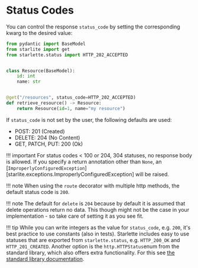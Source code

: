 # Status Codes

You can control the response `status_code` by setting the corresponding kwarg to the desired value:

```python
from pydantic import BaseModel
from starlite import get
from starlette.status import HTTP_202_ACCEPTED


class Resource(BaseModel):
    id: int
    name: str


@get("/resources", status_code=HTTP_202_ACCEPTED)
def retrieve_resource() -> Resource:
    return Resource(id=1, name="my resource")
```

If `status_code` is not set by the user, the following defaults are used:

- POST: 201 (Created)
- DELETE: 204 (No Content)
- GET, PATCH, PUT: 200 (Ok)

!!! important
    For status codes < 100 or 204, 304 statuses, no response body is allowed. If you specify a return annotation other
    than `None`, an [`ImproperlyConfiguredException`][starlite.exceptions.ImproperlyConfiguredException] will be raised.

!!! note
    When using the `route` decorator with multiple http methods, the default status code is `200`.

!!! note
    The default for `delete` is `204` because by default it is assumed that delete operations return no data.
    This though might not be the case in your implementation - so take care of setting it as you see fit.

!!! tip
    While you can write integers as the value for `status_code`, e.g. `200`, it's best practice to use constants (also in
    tests). Starlette includes easy to use statuses that are exported from `starlette.status`, e.g. `HTTP_200_OK`
    and `HTTP_201_CREATED`. Another option is the `http.HTTPStatus`enum from the standard library, which also offers
    extra functionality. For this see [the standard library documentation](https://docs.python.org/3/library/http.html#http.HTTPStatus).
